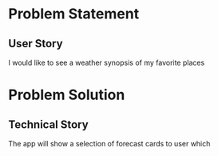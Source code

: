 # Problem Statement
## User Story
I would like to see a weather synopsis of my favorite places

# Problem Solution
## Technical Story
The app will show a selection of forecast cards to user which
